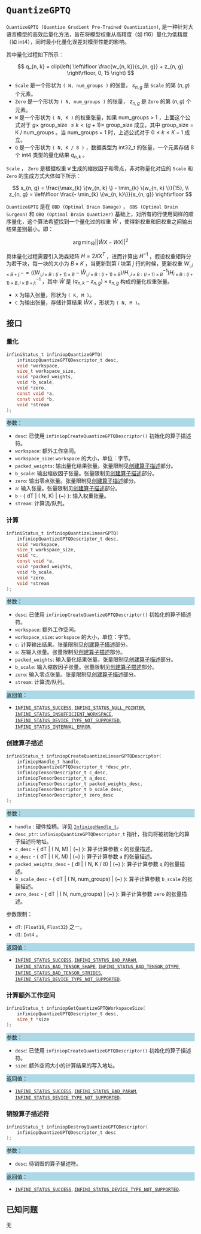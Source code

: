 
# `QuantizeGPTQ`

`QuantizeGPTQ (Quantize Gradient Pre-Trained Quantization)`, 是一种针对大语言模型的高效后量化方法，旨在将模型权重从高精度（如 f16）量化为低精度（如 int4），同时最小化量化误差对模型性能的影响。

其中量化过程如下所示：

  $$
  q_{n, k} = clip\left( \left\lfloor \frac{w_{n, k}}{s_{n, g}} + z_{n, g} \right\rfloor, 0, 15 \right)
  $$

- `Scale` 是一个形状为 `( N, num_groups )` 的张量， $s_{n, g}$ 是 `Scale` 的第 $(n, g)$ 个元素。 
- `Zero` 是一个形状为 `( N, num_groups )` 的张量， $z_{n, g}$ 是 `Zero` 的第 $(n, g)$ 个元素。
- `W` 是一个形状为 `( N, K )` 的权重张量，如果 num_groups > 1 ，上面这个公式对于 $g \times$ group_size $\leq k < (g + 1) \times$ group_size 成立，其中 group_size = K / num_groups 。当 num_groups = 1 时，上述公式对于 $0 \leq k \leq K - 1$ 成立。
- `Q` 是一个形状为 `( N, K / 8 )` ，数据类型为 int32_t 的张量，一个元素存储 8 个 int4 类型的量化结果 $q_{n, k}$ 。


`Scale` ， `Zero` 是根据权重 `W` 生成的缩放因子和零点，非对称量化对应的 `Scale` 和 `Zero` 的生成方式大体如下所示：         

  $$
  s_{n, g} = \frac{\max_{k} \{w_{n, k} \} - \min_{k} \{w_{n, k} \}}{15}, \\
  z_{n, g} = \left\lfloor \frac{- \min_{k} \{w_{n, k}\}}{s_{n, g}}  \right\rfloor
  $$

`QuantizeGPTQ` 是在 `OBD (Optimal Brain Damage)` ， `OBS (Optimal Brain Surgeon)` 和 `OBQ (Optimal Brain Quantizer)` 基础上，对所有的行使用同样的顺序量化，这个算法希望找到一个量化过的权重 $\hat{W}$ ，使得新权重和旧权重之间输出结果差别最小，即：

  $$
  \arg \min_{\hat{W}} || \hat{W}X - WX||^2
  $$

具体量化过程需要引入海森矩阵 $H = 2XX^T$ ，进而计算出 $H^{-1}$ ，假设权重矩阵分为若干块，每一块的大小为 $B \times K$ ，当更新到第 $i$ 块第 $j$ 行的时候，更新权重 $W_{:,i \times B + j :} -= ((W_{:,i \times B:(i + 1) \times B} - \hat{W}_{:,i \times B:(i + 1) \times B}) / H^{-1}_{:,i \times B:(i + 1) \times B}) H^{-1}_{i \times B:(i + 1) \times B, i \times B + j :}$ ，其中 $\hat{W}$ 是 $(q_{n,k} - z_{n,g}) \times s_{n,g}$ 构成的量化权重张量。

- `X` 为输入张量，形状为 `( K, M )`。
- `C` 为输出张量，存储计算结果 $\hat{W}X$ ，形状为 `( N, M )`。

## 接口

### 量化

```c
infiniStatus_t infiniopQuantizeGPTQ(
    infiniopQuantizeGPTQDescriptor_t desc,
    void *workspace,
    size_t workspace_size,
    void *packed_weights,
    void *b_scale,
    void *zero,
    const void *a,
    const void *b,
    void *stream
);
```

<div style="background-color: lightblue; padding: 1px;"> 参数： </div>

- `desc`:
  已使用 `infiniopCreateQuantizeGPTQDescriptor()` 初始化的算子描述符。
- `workspace`:
  额外工作空间。
- `workspace_size`:
  `workspace` 的大小，单位：字节。
- `packed_weights`:
  输出量化结果张量。张量限制见[创建算子描述](#创建算子描述)部分。
- `b_scale`:
  输出缩放因子张量。张量限制见[创建算子描述](#创建算子描述)部分。
- `zero`:
  输出零点张量。张量限制见[创建算子描述](#创建算子描述)部分。
- `a`:
  输入张量。张量限制见[创建算子描述](#创建算子描述)部分。
- `b` - { dT | ( N, K) | (~) }:
  输入权重张量。
- `stream`:
  计算流/队列。

### 计算

```c
infiniStatus_t infiniopQuantizeLinearGPTQ(
    infiniopQuantizeGPTQDescriptor_t desc,
    void *workspace,
    size_t workspace_size,
    void *c,
    const void *a,
    void *packed_weights,
    void *b_scale,
    void *zero,
    void *stream
);
```

<div style="background-color: lightblue; padding: 1px;"> 参数： </div>

- `desc`:
  已使用 `infiniopCreateQuantizeGPTQDescriptor()` 初始化的算子描述符。
- `workspace`:
  额外工作空间。
- `workspace_size`:
  `workspace` 的大小，单位：字节。
- `c`:
  计算输出结果。张量限制见[创建算子描述](#创建算子描述)部分。
- `a`:
  左输入张量。张量限制见[创建算子描述](#创建算子描述)部分。
- `packed_weights`:
  输入量化结果张量。张量限制见[创建算子描述](#创建算子描述)部分。
- `b_scale`:
  输入缩放因子张量。张量限制见[创建算子描述](#创建算子描述)部分。
- `zero`:
  输入零点张量。张量限制见[创建算子描述](#创建算子描述)部分。
- `stream`:
  计算流/队列。

<div style="background-color: lightblue; padding: 1px;">  返回值：</div>

- [`INFINI_STATUS_SUCCESS`], [`INFINI_STATUS_NULL_POINTER`], [`INFINI_STATUS_INSUFFICIENT_WORKSPACE`], [`INFINI_STATUS_DEVICE_TYPE_NOT_SUPPORTED`], [`INFINI_STATUS_INTERNAL_ERROR`].

### 创建算子描述

```c
infiniStatus_t infiniopCreateQuantizeLinearGPTQDescriptor(
    infiniopHandle_t handle,
    infiniopQuantizeGPTQDescriptor_t *desc_ptr,
    infiniopTensorDescriptor_t c_desc,
    infiniopTensorDescriptor_t a_desc,
    infiniopTensorDescriptor_t packed_weights_desc,
    infiniopTensorDescriptor_t b_scale_desc,
    infiniopTensorDescriptor_t zero_desc
);
```

<div style="background-color: lightblue; padding: 1px;"> 参数：</div>

- `handle`
 : 硬件控柄。详见 [`InfiniopHandle_t`]。
- `desc_ptr`:
  `infiniopQuantizeGPTQDescriptor_t` 指针，指向将被初始化的算子描述符地址。
- `c_desc` - { dT | ( N, M) | (~) }:
  算子计算参数 `c` 的张量描述。
- `a_desc` - { dT | ( K, M) | (~) }:
  算子计算参数 `a` 的张量描述。
- `packed_weights_desc` - { dI | ( N, K / 8) | (~) }:
  算子计算参数 `q` 的张量描述。
- `b_scale_desc` - { dT | ( N, num_groups) | (~) }:
  算子计算参数 `b_scale` 的张量描述。
- `zero_desc` - { dT | ( N, num_groups) | (~) }:
  算子计算参数 `zero` 的张量描述。

参数限制：

- `dT`:  (`Float16`, `Float32`) 之一。
- `dI`:  `Int4` 。

<div style="background-color: lightblue; padding: 1px;"> 返回值：</div>

- [`INFINI_STATUS_SUCCESS`], [`INFINI_STATUS_BAD_PARAM`],  [`INFINI_STATUS_BAD_TENSOR_SHAPE`], [`INFINI_STATUS_BAD_TENSOR_DTYPE`], [`INFINI_STATUS_BAD_TENSOR_STRIDES`], [`INFINI_STATUS_DEVICE_TYPE_NOT_SUPPORTED`].

### 计算额外工作空间

```c
infiniStatus_t infiniopGetQuantizeGPTQWorkspaceSize(
    infiniopQuantizeGPTQDescriptor_t desc, 
    size_t *size
);
```

<div style="background-color: lightblue; padding: 1px;"> 参数：</div>

- `desc`:
  已使用 `infiniopCreateQuantizeGPTQDescriptor()` 初始化的算子描述符。
- `size`:
  额外空间大小的计算结果的写入地址。

<div style="background-color: lightblue; padding: 1px;"> 返回值：</div>

- [`INFINI_STATUS_SUCCESS`], [`INFINI_STATUS_BAD_PARAM`], [`INFINI_STATUS_DEVICE_TYPE_NOT_SUPPORTED`].

### 销毁算子描述符

```c
infiniStatus_t infiniopDestroyQuantizeGPTQDescriptor(
    infiniopQuantizeGPTQDescriptor_t desc
);
```

<div style="background-color: lightblue; padding: 1px;"> 参数： </div>

- `desc`:
  待销毁的算子描述符。

<div style="background-color: lightblue; padding: 1px;"> 返回值： </div>

- [`INFINI_STATUS_SUCCESS`], [`INFINI_STATUS_DEVICE_TYPE_NOT_SUPPORTED`].

## 已知问题

无

<!-- 链接 -->
[`InfiniopHandle_t`]: /infiniop/handle/README.md

[`INFINI_STATUS_SUCCESS`]: /common/status/README.md#INFINI_STATUS_SUCCESS
[`INFINI_STATUS_BAD_PARAM`]: /common/status/README.md#INFINI_STATUS_BAD_PARAM
[`INFINI_STATUS_DEVICE_TYPE_NOT_SUPPORTED`]: /common/status/README.md#INFINI_STATUS_DEVICE_TYPE_NOT_SUPPORTED
[`INFINI_STATUS_BAD_TENSOR_SHAPE`]: /common/status/README.md#INFINI_STATUS_BAD_TENSOR_SHAPE
[`INFINI_STATUS_BAD_TENSOR_DTYPE`]: /common/status/README.md#INFINI_STATUS_BAD_TENSOR_DTYPE
[`INFINI_STATUS_BAD_TENSOR_STRIDES`]: /common/status/README.md#INFINI_STATUS_BAD_TENSOR_STRIDES
[`INFINI_STATUS_NULL_POINTER`]:/common/status/README.md#INFINI_STATUS_NULL_POINTER
[`INFINI_STATUS_INSUFFICIENT_WORKSPACE`]:/common/status/README.md#INFINI_STATUS_INSUFFICIENT_WORKSPACE
[`INFINI_STATUS_INTERNAL_ERROR`]:/common/status/README.md#INFINI_STATUS_INTERNAL_ERROR

